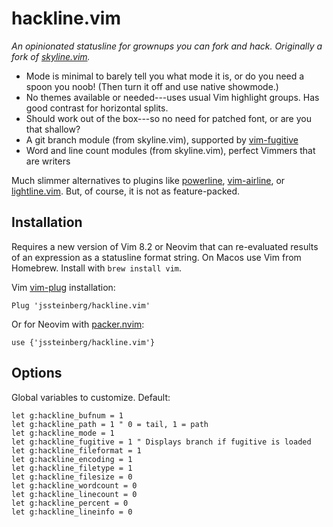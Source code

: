 # hackline.vim

*An opinionated statusline for grownups you can fork and hack. Originally a fork of [skyline.vim](https://github.com/ourigen/skyline.vim).*

* Mode is minimal to barely tell you what mode it is, or do you need a spoon you noob! (Then turn it off and use native showmode.)
* No themes available or needed---uses usual Vim highlight groups. Has good contrast for horizontal splits.
* Should work out of the box---so no need for patched font, or are you that shallow?
* A git branch module (from skyline.vim), supported by [vim-fugitive](https://github.com/tpope/vim-fugitive)
* Word and line count modules (from skyline.vim), perfect Vimmers that are writers

Much slimmer alternatives to plugins like [powerline](https://github.com/powerline/powerline), [vim-airline](https://github.com/vim-airline/vim-airline), or [lightline.vim](https://github.com/itchyny/lightline.vim). But, of course, it is not as feature-packed.

## Installation

Requires a new version of Vim 8.2 or Neovim that can re-evaluated results of an expression as a statusline format string. On Macos use Vim from Homebrew. Install with `brew install vim`.

Vim [vim-plug](https://github.com/junegunn/vim-plug) installation:

```
Plug 'jssteinberg/hackline.vim'
```

Or for Neovim with [packer.nvim](https://github.com/wbthomason/packer.nvim):

```vim
use {'jssteinberg/hackline.vim'}
```

## Options

Global variables to customize. Default:

```vim
let g:hackline_bufnum = 1
let g:hackline_path = 1 " 0 = tail, 1 = path
let g:hackline_mode = 1
let g:hackline_fugitive = 1 " Displays branch if fugitive is loaded
let g:hackline_fileformat = 1
let g:hackline_encoding = 1
let g:hackline_filetype = 1
let g:hackline_filesize = 0
let g:hackline_wordcount = 0
let g:hackline_linecount = 0
let g:hackline_percent = 0
let g:hackline_lineinfo = 0
```
